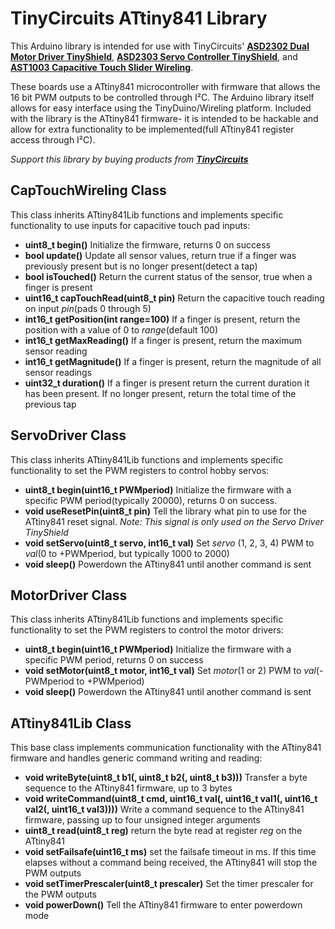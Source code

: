 # TinyCircuits ATtiny841 Library

This Arduino library is intended for use with TinyCircuits' **[ASD2302 Dual Motor Driver TinyShield](https://tinycircuits.com/collections/motors-1/products/dual-motor-tinyshield)**, **[ASD2303 Servo Controller TinyShield](https://tinycircuits.com/collections/motors-1/products/servo-tinyshield)**, and **[AST1003 Capacitive Touch Slider Wireling](https://tinycircuits.com/collections/wireling-sensors/products/capacitive-touch-slider-wireling)**. 

These boards use a ATtiny841 microcontroller with firmware that allows the 16 bit PWM outputs to be controlled through I²C. 
The Arduino library itself allows for easy interface using the TinyDuino/Wireling platform. Included with the library is the ATtiny841 firmware-
it is intended to be hackable and allow for extra functionality to be implemented(full ATtiny841 register access through I²C).

*Support this library by buying products from **[TinyCircuits](https://tinycircuits.com/)***


## CapTouchWireling Class

This class inherits ATtiny841Lib functions and implements specific functionality to use inputs for capacitive touch pad inputs:

* **uint8_t begin()** Initialize the firmware, returns 0 on success 
* **bool update()** Update all sensor values, return true if a finger was previously present but is no longer present(detect a tap) 
* **bool isTouched()** Return the current status of the sensor, true when a finger is present
* **uint16_t capTouchRead(uint8_t pin)** Return the capacitive touch reading on input *pin*(pads 0 through 5)
* **int16_t getPosition(int range=100)** If a finger is present, return the position with a value of 0 to *range*(default 100)
* **int16_t getMaxReading()** If a finger is present, return the maximum sensor reading
* **int16_t getMagnitude()** If a finger is present, return the magnitude of all sensor readings
* **uint32_t duration()** If a finger is present return the current duration it has been present. If no longer present, return the total time of the previous tap


## ServoDriver Class

This class inherits ATtiny841Lib functions and implements specific functionality to set the PWM registers to control hobby servos:

* **uint8_t begin(uint16_t PWMperiod)** Initialize the firmware with a specific PWM period(typically 20000), returns 0 on success.
* **void useResetPin(uint8_t pin)** Tell the library what pin to use for the ATtiny841 reset signal. *Note: This signal is only used on the Servo Driver TinyShield*
* **void setServo(uint8_t servo, int16_t val)** Set *servo* (1, 2, 3, 4) PWM to *val*(0 to +PWMperiod, but typically 1000 to 2000)
* **void sleep()** Powerdown the ATtiny841 until another command is sent


## MotorDriver Class

This class inherits ATtiny841Lib functions and implements specific functionality to set the PWM registers to control the motor drivers:

* **uint8_t begin(uint16_t PWMperiod)** Initialize the firmware with a specific PWM period, returns 0 on success
* **void setMotor(uint8_t motor, int16_t val)** Set *motor*(1 or 2) PWM to *val*(-PWMperiod to +PWMperiod)
* **void sleep()** Powerdown the ATtiny841 until another command is sent


## ATtiny841Lib Class

This base class implements communication functionality with the ATtiny841 firmware and handles generic command writing and reading: 

* **void writeByte(uint8_t b1(, uint8_t b2(, uint8_t b3)))** Transfer a byte sequence to the ATtiny841 firmware, up to 3 bytes
* **void writeCommand(uint8_t cmd, uint16_t val(, uint16_t val1(, uint16_t val2(, uint16_t val3))))** Write a command sequence to the ATtiny841 firmware, passing up to four unsigned integer arguments
* **uint8_t read(uint8_t reg)** return the byte read at register *reg* on the ATtiny841
* **void setFailsafe(uint16_t ms)** set the failsafe timeout in ms. If this time elapses without a command being received, the ATtiny841 will stop the PWM outputs
* **void setTimerPrescaler(uint8_t prescaler)** Set the timer prescaler for the PWM outputs
* **void powerDown()** Tell the ATtiny841 firmware to enter powerdown mode
